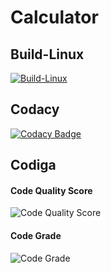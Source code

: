 # Calculator
## Build-Linux
[![Build-Linux](https://github.com/sauravguharoy2012/M1_March_2022/actions/workflows/Build-Linux.yml/badge.svg)](https://github.com/sauravguharoy2012/M1_March_2022/actions/workflows/Build-Linux.yml)
## Codacy
[![Codacy Badge](https://app.codacy.com/project/badge/Grade/ba008c555fb24b3f9e95497de83152ef)](https://www.codacy.com/gh/sauravguharoy2012/M1_March_2022/dashboard?utm_source=github.com&amp;utm_medium=referral&amp;utm_content=sauravguharoy2012/M1_March_2022&amp;utm_campaign=Badge_Grade)
## Codiga
#### Code Quality Score
![Code Quality Score](https://api.codiga.io/project/32484/score/svg)
#### Code Grade
![Code Grade](https://api.codiga.io/project/32484/status/svg)
